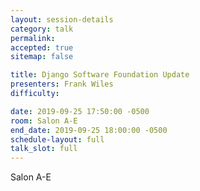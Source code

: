 ```yaml
---
layout: session-details
category: talk
permalink:
accepted: true
sitemap: false

title: Django Software Foundation Update
presenters: Frank Wiles
difficulty:

date: 2019-09-25 17:50:00 -0500
room: Salon A-E
end_date: 2019-09-25 18:00:00 -0500
schedule-layout: full
talk_slot: full
---
```

Salon A-E
